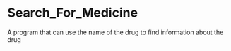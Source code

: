 # Search_For_Medicine
A program that can use the name of the drug to find information about the drug
